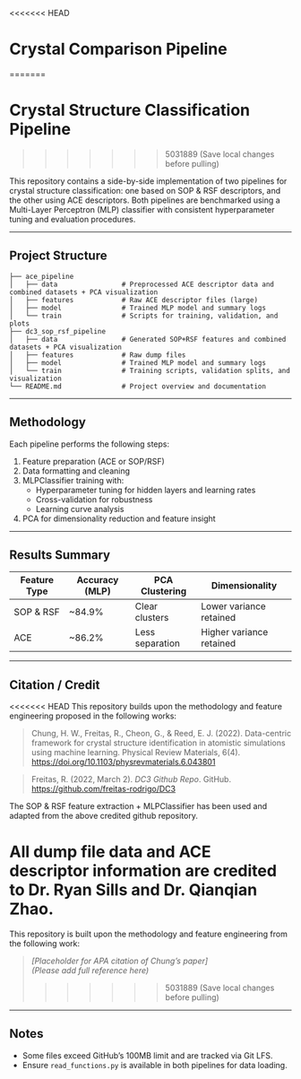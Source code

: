 <<<<<<< HEAD
# Crystal Comparison Pipeline
=======
# Crystal Structure Classification Pipeline
>>>>>>> 5031889 (Save local changes before pulling)

This repository contains a side-by-side implementation of two pipelines for crystal structure classification: one based on SOP & RSF descriptors, and the other using ACE descriptors. Both pipelines are benchmarked using a Multi-Layer Perceptron (MLP) classifier with consistent hyperparameter tuning and evaluation procedures.

---

## Project Structure

```
├── ace_pipeline
│   ├── data                # Preprocessed ACE descriptor data and combined datasets + PCA visualization
│   ├── features            # Raw ACE descriptor files (large)
│   ├── model               # Trained MLP model and summary logs
│   └── train               # Scripts for training, validation, and plots
├── dc3_sop_rsf_pipeline
│   ├── data                # Generated SOP+RSF features and combined datasets + PCA visualization
│   ├── features            # Raw dump files
│   ├── model               # Trained MLP model and summary logs
│   └── train               # Training scripts, validation splits, and visualization
└── README.md               # Project overview and documentation
```

---

## Methodology

Each pipeline performs the following steps:
1. Feature preparation (ACE or SOP/RSF)
2. Data formatting and cleaning
3. MLPClassifier training with:
   - Hyperparameter tuning for hidden layers and learning rates
   - Cross-validation for robustness
   - Learning curve analysis
4. PCA for dimensionality reduction and feature insight

---

## Results Summary

| Feature Type | Accuracy (MLP) | PCA Clustering | Dimensionality |
|--------------|----------------|----------------|----------------|
| SOP & RSF    | ~84.9%         | Clear clusters | Lower variance retained |
| ACE          | ~86.2%         | Less separation| Higher variance retained |

---

## Citation / Credit

<<<<<<< HEAD
This repository builds upon the methodology and feature engineering proposed in the following works:

> Chung, H. W., Freitas, R., Cheon, G., & Reed, E. J. (2022). Data-centric framework for crystal structure identification in atomistic simulations using machine learning. Physical Review Materials, 6(4). https://doi.org/10.1103/physrevmaterials.6.043801 

> Freitas, R. (2022, March 2). *DC3 Github Repo*. GitHub. https://github.com/freitas-rodrigo/DC3

The SOP & RSF feature extraction + MLPClassifier has been used and adapted from the above credited github repository.

All dump file data and ACE descriptor information are credited to Dr. Ryan Sills and Dr. Qianqian Zhao. 
=======
This repository is built upon the methodology and feature engineering from the following work:

> *[Placeholder for APA citation of Chung’s paper]*  
> *(Please add full reference here)*
>>>>>>> 5031889 (Save local changes before pulling)

---

## Notes

- Some files exceed GitHub’s 100MB limit and are tracked via Git LFS.
- Ensure `read_functions.py` is available in both pipelines for data loading.


